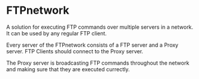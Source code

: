 # FTPnetwork
A solution for executing FTP commands over multiple servers in a network. It can be used by any regular FTP client.

Every server of the FTPnetwork consists of a FTP server and a Proxy server. FTP Clients should connect to the Proxy server.

The Proxy server is broadcasting FTP commands throughout the network and making sure that they are executed currectly.

